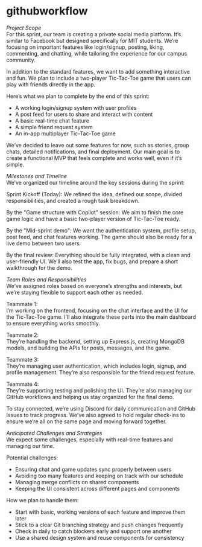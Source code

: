 # githubworkflow

*Project Scope*  
For this sprint, our team is creating a private social media platform. It’s similar to Facebook but designed specifically for MIT students. We’re focusing on important features like login/signup, posting, liking, commenting, and chatting, while tailoring the experience for our campus community.  

In addition to the standard features, we want to add something interactive and fun. We plan to include a two-player Tic-Tac-Toe game that users can play with friends directly in the app.  

Here’s what we plan to complete by the end of this sprint:  

- A working login/signup system with user profiles  
- A post feed for users to share and interact with content  
- A basic real-time chat feature  
- A simple friend request system  
- An in-app multiplayer Tic-Tac-Toe game  

We’ve decided to leave out some features for now, such as stories, group chats, detailed notifications, and final deployment. Our main goal is to create a functional MVP that feels complete and works well, even if it’s simple.  

*Milestones and Timeline*  
We’ve organized our timeline around the key sessions during the sprint:  

Sprint Kickoff (Today): We refined the idea, defined our scope, divided responsibilities, and created a rough task breakdown.  

By the "Game structure with Copilot" session: We aim to finish the core game logic and have a basic two-player version of Tic-Tac-Toe ready.  

By the "Mid-sprint demo": We want the authentication system, profile setup, post feed, and chat features working. The game should also be ready for a live demo between two users.  

By the final review: Everything should be fully integrated, with a clean and user-friendly UI. We’ll also test the app, fix bugs, and prepare a short walkthrough for the demo.  

*Team Roles and Responsibilities*  
We’ve assigned roles based on everyone’s strengths and interests, but we’re staying flexible to support each other as needed.  

Teammate 1:  
I’m working on the frontend, focusing on the chat interface and the UI for the Tic-Tac-Toe game. I’ll also integrate these parts into the main dashboard to ensure everything works smoothly.  

Teammate 2:  
They’re handling the backend, setting up Express.js, creating MongoDB models, and building the APIs for posts, messages, and the game.  

Teammate 3:  
They’re managing user authentication, which includes login, signup, and profile management. They’re also responsible for the friend request feature.  

Teammate 4:  
They’re supporting testing and polishing the UI. They’re also managing our GitHub workflows and helping us stay organized for the final demo.  

To stay connected, we’re using Discord for daily communication and GitHub Issues to track progress. We’ve also agreed to hold regular check-ins to ensure we’re all on the same page and moving forward together.  

*Anticipated Challenges and Strategies*  
We expect some challenges, especially with real-time features and managing our time.  

Potential challenges:  

- Ensuring chat and game updates sync properly between users  
- Avoiding too many features and keeping on track with our schedule  
- Managing merge conflicts on shared components  
- Keeping the UI consistent across different pages and components  

How we plan to handle them:  

- Start with basic, working versions of each feature and improve them later  
- Stick to a clear Git branching strategy and push changes frequently  
- Check in daily to catch blockers early and support one another  
- Use a shared design system and reuse components for consistency
